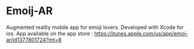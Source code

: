 # Emoij-AR

Augmented reality mobile app for emoji lovers. 
Developed with Xcode for ios. 
App available on the app store : https://itunes.apple.com/us/app/emoj-ar/id1377801724?mt=8
